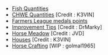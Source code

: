 - [Fish Quantities](https://github.com/golmal1965/bigfarm/blob/master/FHWE_Quantities.md)
- [CHWE Quantities](https://github.com/golmal1965/bigfarm/blob/master/CHWE_Quantities.md) [Credit : K3VIN]
- [Farmers League medals points](https://github.com/golmal1965/bigfarm/blob/master/FL_Medal_points.md)
- [Improvement Tips](https://github.com/golmal1965/bigfarm/blob/master/improvement_tips.md)  [Credit : DrMarky]
- [Horse Meadow](https://github.com/golmal1965/bigfarm/blob/master/horse_meadow.md) [Credit : JVD]
- [Houses](https://github.com/golmal1965/bigfarm/blob/master/bf_houses.md) [Credit : K3VIN]
- [Horse Crafting](https://github.com/golmal1965/bigfarm/blob/master/HorseCraft.md) [WIP : golmal1965]
